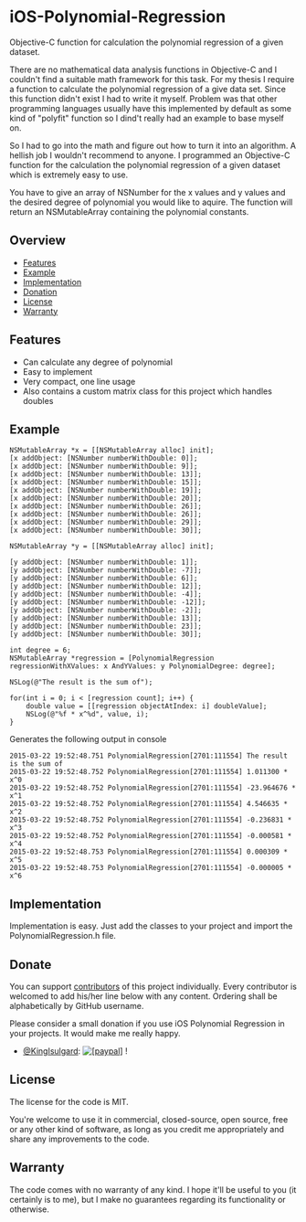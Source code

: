 # iOS-Polynomial-Regression
Objective-C function for calculation the polynomial regression of a given dataset.

There are no mathematical data analysis functions in Objective-C and I couldn't find a suitable math framework for this task. For my thesis I require a function to calculate the polynomial regression of a give data set. Since this function didn't exist I had to write it myself. Problem was that other programming languages usually have this implemented by default as some kind of "polyfit" function so I dind't really had an example to base myself on.

So I had to go into the math and figure out how to turn it into an algorithm. A hellish job I wouldn't recommend to anyone. I programmed an Objective-C function for the calculation the polynomial regression of a given dataset which is extremely easy to use.

You have to give an array of NSNumber for the x values and y values and the desired degree of polynomial you would like to aquire. The function will return an NSMutableArray containing the polynomial constants. 

## Overview
* [Features](#features)
* [Example](#example)
* [Implementation](#implementation)
* [Donation](#donate)
* [License](#license)
* [Warranty](#warranty)

## Features
- Can calculate any degree of polynomial
- Easy to implement
- Very compact, one line usage
- Also contains a custom matrix class for this project which handles doubles

## Example

    NSMutableArray *x = [[NSMutableArray alloc] init];
    [x addObject: [NSNumber numberWithDouble: 0]];
    [x addObject: [NSNumber numberWithDouble: 9]];
    [x addObject: [NSNumber numberWithDouble: 13]];
    [x addObject: [NSNumber numberWithDouble: 15]];
    [x addObject: [NSNumber numberWithDouble: 19]];
    [x addObject: [NSNumber numberWithDouble: 20]];
    [x addObject: [NSNumber numberWithDouble: 26]];
    [x addObject: [NSNumber numberWithDouble: 26]];
    [x addObject: [NSNumber numberWithDouble: 29]];
    [x addObject: [NSNumber numberWithDouble: 30]];
    
    NSMutableArray *y = [[NSMutableArray alloc] init];
    
    [y addObject: [NSNumber numberWithDouble: 1]];
    [y addObject: [NSNumber numberWithDouble: -7]];
    [y addObject: [NSNumber numberWithDouble: 6]];
    [y addObject: [NSNumber numberWithDouble: 12]];
    [y addObject: [NSNumber numberWithDouble: -4]];
    [y addObject: [NSNumber numberWithDouble: -12]];
    [y addObject: [NSNumber numberWithDouble: -2]];
    [y addObject: [NSNumber numberWithDouble: 13]];
    [y addObject: [NSNumber numberWithDouble: 23]];
    [y addObject: [NSNumber numberWithDouble: 30]];
    
    int degree = 6;
    NSMutableArray *regression = [PolynomialRegression regressionWithXValues: x AndYValues: y PolynomialDegree: degree];
    
    NSLog(@"The result is the sum of");
    
    for(int i = 0; i < [regression count]; i++) {
        double value = [[regression objectAtIndex: i] doubleValue];
        NSLog(@"%f * x^%d", value, i);
    }

Generates the following output in console
```
2015-03-22 19:52:48.751 PolynomialRegression[2701:111554] The result is the sum of
2015-03-22 19:52:48.752 PolynomialRegression[2701:111554] 1.011300 * x^0
2015-03-22 19:52:48.752 PolynomialRegression[2701:111554] -23.964676 * x^1
2015-03-22 19:52:48.752 PolynomialRegression[2701:111554] 4.546635 * x^2
2015-03-22 19:52:48.752 PolynomialRegression[2701:111554] -0.236831 * x^3
2015-03-22 19:52:48.752 PolynomialRegression[2701:111554] -0.000581 * x^4
2015-03-22 19:52:48.753 PolynomialRegression[2701:111554] 0.000309 * x^5
2015-03-22 19:52:48.753 PolynomialRegression[2701:111554] -0.000005 * x^6
```

## Implementation
Implementation is easy. Just add the classes to your project and import the PolynomialRegression.h file.

## Donate
You can support [contributors](https://github.com/KingIsulgard/iOS-Polynomial-Regression/graphs/contributors) of this project individually. Every contributor is welcomed to add his/her line below with any content. Ordering shall be alphabetically by GitHub username.

Please consider a small donation if you use iOS Polynomial Regression in your projects. It would make me really happy.

* [@KingIsulgard](https://github.com/KingIsulgard): <a href="https://www.paypal.com/cgi-bin/webscr?cmd=_s-xclick&hosted_button_id=HQE64D8RQGPLC"><img src="https://www.paypalobjects.com/en_US/i/btn/btn_donate_LG.gif" alt="[paypal]" /></a> !

## License
The license for the code is MIT.

You're welcome to use it in commercial, closed-source, open source, free or any other kind of software, as long as you credit me appropriately and share any improvements to the code.

## Warranty
The code comes with no warranty of any kind. I hope it'll be useful to you (it certainly is to me), but I make no guarantees regarding its functionality or otherwise.
